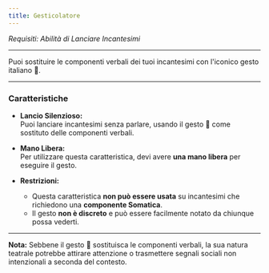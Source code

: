 ```yaml
---
title: Gesticolatore
---
```


*Requisiti: Abilità di Lanciare Incantesimi*

---

Puoi sostituire le componenti verbali dei tuoi incantesimi con l'iconico gesto italiano 🤌.

---

### Caratteristiche

- **Lancio Silenzioso:**  
  Puoi lanciare incantesimi senza parlare, usando il gesto 🤌 come sostituto delle componenti verbali.

- **Mano Libera:**  
  Per utilizzare questa caratteristica, devi avere **una mano libera** per eseguire il gesto.

- **Restrizioni:**
  - Questa caratteristica **non può essere usata** su incantesimi che richiedono una **componente Somatica**.
  - Il gesto **non è discreto** e può essere facilmente notato da chiunque possa vederti.

---

**Nota:** Sebbene il gesto 🤌 sostituisca le componenti verbali, la sua natura teatrale potrebbe attirare attenzione o trasmettere segnali sociali non intenzionali a seconda del contesto.  